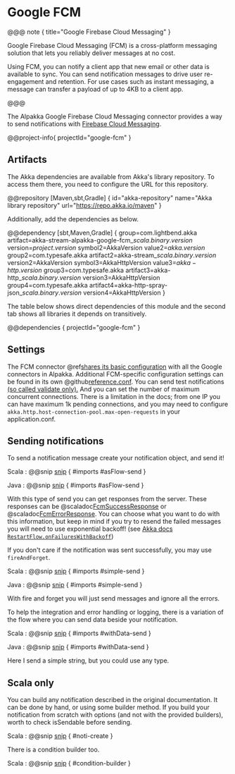 # Google FCM

@@@ note { title="Google Firebase Cloud Messaging" }

Google Firebase Cloud Messaging (FCM) is a cross-platform messaging solution that lets you reliably deliver messages at no cost.

Using FCM, you can notify a client app that new email or other data is available to sync. You can send notification messages to drive user re-engagement and retention. For use cases such as instant messaging, a message can transfer a payload of up to 4KB to a client app.

@@@

The Alpakka Google Firebase Cloud Messaging connector provides a way to send notifications with [Firebase Cloud Messaging](https://firebase.google.com/docs/cloud-messaging/).

@@project-info{ projectId="google-fcm" }

## Artifacts

The Akka dependencies are available from Akka's library repository. To access them there, you need to configure the URL for this repository.

@@repository [Maven,sbt,Gradle] {
id="akka-repository"
name="Akka library repository"
url="https://repo.akka.io/maven"
}

Additionally, add the dependencies as below.

@@dependency [sbt,Maven,Gradle] {
  group=com.lightbend.akka
  artifact=akka-stream-alpakka-google-fcm_$scala.binary.version$
  version=$project.version$
  symbol2=AkkaVersion
  value2=$akka.version$
  group2=com.typesafe.akka
  artifact2=akka-stream_$scala.binary.version$
  version2=AkkaVersion
  symbol3=AkkaHttpVersion
  value3=$akka-http.version$
  group3=com.typesafe.akka
  artifact3=akka-http_$scala.binary.version$
  version3=AkkaHttpVersion
  group4=com.typesafe.akka
  artifact4=akka-http-spray-json_$scala.binary.version$
  version4=AkkaHttpVersion
}

The table below shows direct dependencies of this module and the second tab shows all libraries it depends on transitively.

@@dependencies { projectId="google-fcm" }


## Settings

The FCM connector @ref[shares its basic configuration](google-common.md) with all the Google connectors in Alpakka.
Additional FCM-specific configuration settings can be found in its own @github[reference.conf](/google-fcm/src/main/resources/reference.conf).
You can send test notifications [(so called validate only).](https://firebase.google.com/docs/reference/fcm/rest/v1/projects.messages/send)
And you can set the number of maximum concurrent connections.
There is a limitation in the docs; from one IP you can have maximum 1k pending connections,
and you may need to configure `akka.http.host-connection-pool.max-open-requests` in your application.conf.


## Sending notifications

To send a notification message create your notification object, and send it!

Scala
: @@snip [snip](/google-fcm/src/test/scala/docs/scaladsl/FcmExamples.scala) { #imports #asFlow-send }

Java
: @@snip [snip](/google-fcm/src/test/java/docs/javadsl/FcmExamples.java) { #imports #asFlow-send }

With this type of send you can get responses from the server.
These responses can be @scaladoc[FcmSuccessResponse](akka.stream.alpakka.google.firebase.fcm.FcmSuccessResponse) or @scaladoc[FcmErrorResponse](akka.stream.alpakka.google.firebase.fcm.FcmErrorResponse).
You can choose what you want to do with this information, but keep in mind
if you try to resend the failed messages you will need to use exponential backoff! (see [Akka docs `RestartFlow.onFailuresWithBackoff`](https://doc.akka.io/docs/akka/current/stream/operators/RestartFlow/onFailuresWithBackoff.html))

If you don't care if the notification was sent successfully, you may use `fireAndForget`.

Scala
: @@snip [snip](/google-fcm/src/test/scala/docs/scaladsl/FcmExamples.scala) { #imports #simple-send }

Java
: @@snip [snip](/google-fcm/src/test/java/docs/javadsl/FcmExamples.java) { #imports #simple-send }

With fire and forget you will just send messages and ignore all the errors.

To help the integration and error handling or logging, there is a variation of the flow where you can send data beside your notification.

Scala
: @@snip [snip](/google-fcm/src/test/scala/docs/scaladsl/FcmExamples.scala) { #imports #withData-send }

Java
: @@snip [snip](/google-fcm/src/test/java/docs/javadsl/FcmExamples.java) { #imports #withData-send }

Here I send a simple string, but you could use any type.

## Scala only

You can build any notification described in the original documentation.
It can be done by hand, or using some builder method.
If you build your notification from scratch with options (and not with the provided builders), worth to check isSendable before sending.

Scala
: @@snip [snip](/google-fcm/src/test/scala/docs/scaladsl/FcmExamples.scala) { #noti-create }

There is a condition builder too.

Scala
: @@snip [snip](/google-fcm/src/test/scala/docs/scaladsl/FcmExamples.scala) { #condition-builder }
